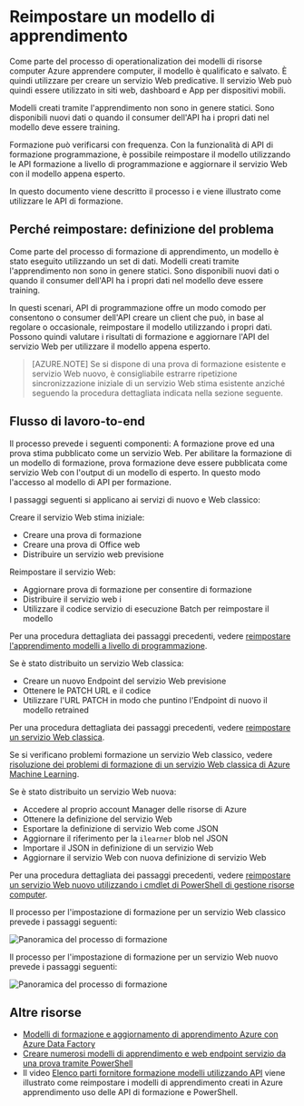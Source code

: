 <properties
    pageTitle="Reimpostare un modello di apprendimento | Microsoft Azure"
    description="Informazioni su come reimpostare un modello e aggiornare il servizio Web per utilizzare il modello appena esperto in Azure apprendimento."
    services="machine-learning"
    documentationCenter=""
    authors="vDonGlover"
    manager="raymondl"
    editor=""/>

<tags
    ms.service="machine-learning"
    ms.workload="data-services"
    ms.tgt_pltfrm="na"
    ms.devlang="na"
    ms.topic="article"
    ms.date="10/10/2016"
    ms.author="v-donglo"/>

# <a name="retrain-a-machine-learning-model"></a>Reimpostare un modello di apprendimento

Come parte del processo di operationalization dei modelli di risorse computer Azure apprendere computer, il modello è qualificato e salvato. È quindi utilizzare per creare un servizio Web predicative. Il servizio Web può quindi essere utilizzato in siti web, dashboard e App per dispositivi mobili. 

Modelli creati tramite l'apprendimento non sono in genere statici. Sono disponibili nuovi dati o quando il consumer dell'API ha i propri dati nel modello deve essere training. 

Formazione può verificarsi con frequenza. Con la funzionalità di API di formazione programmazione, è possibile reimpostare il modello utilizzando le API formazione a livello di programmazione e aggiornare il servizio Web con il modello appena esperto. 

In questo documento viene descritto il processo i e viene illustrato come utilizzare le API di formazione.

## <a name="why-retrain-defining-the-problem"></a>Perché reimpostare: definizione del problema  

Come parte del processo di formazione di apprendimento, un modello è stato eseguito utilizzando un set di dati. Modelli creati tramite l'apprendimento non sono in genere statici. Sono disponibili nuovi dati o quando il consumer dell'API ha i propri dati nel modello deve essere training.

In questi scenari, API di programmazione offre un modo comodo per consentono o consumer dell'API creare un client che può, in base al regolare o occasionale, reimpostare il modello utilizzando i propri dati. Possono quindi valutare i risultati di formazione e aggiornare l'API del servizio Web per utilizzare il modello appena esperto.

>[AZURE.NOTE] Se si dispone di una prova di formazione esistente e servizio Web nuovo, è consigliabile estrarre ripetizione sincronizzazione iniziale di un servizio Web stima esistente anziché seguendo la procedura dettagliata indicata nella sezione seguente.

## <a name="end-to-end-workflow"></a>Flusso di lavoro-to-end 

Il processo prevede i seguenti componenti: A formazione prove ed una prova stima pubblicato come un servizio Web. Per abilitare la formazione di un modello di formazione, prova formazione deve essere pubblicata come servizio Web con l'output di un modello di esperto. In questo modo l'accesso al modello di API per formazione. 

I passaggi seguenti si applicano ai servizi di nuovo e Web classico:

Creare il servizio Web stima iniziale:

* Creare una prova di formazione
* Creare una prova di Office web
* Distribuire un servizio web previsione

Reimpostare il servizio Web:

* Aggiornare prova di formazione per consentire di formazione
* Distribuire il servizio web i
* Utilizzare il codice servizio di esecuzione Batch per reimpostare il modello

Per una procedura dettagliata dei passaggi precedenti, vedere [reimpostare l'apprendimento modelli a livello di programmazione](machine-learning-retrain-models-programmatically.md).

Se è stato distribuito un servizio Web classica:

* Creare un nuovo Endpoint del servizio Web previsione
* Ottenere le PATCH URL e il codice
* Utilizzare l'URL PATCH in modo che puntino l'Endpoint di nuovo il modello retrained 

Per una procedura dettagliata dei passaggi precedenti, vedere [reimpostare un servizio Web classica](machine-learning-retrain-a-classic-web-service.md).

Se si verificano problemi formazione un servizio Web classico, vedere [risoluzione dei problemi di formazione di un servizio Web classica di Azure Machine Learning](machine-learning-troubleshooting-retraining-models.md).

Se è stato distribuito un servizio Web nuova:

* Accedere al proprio account Manager delle risorse di Azure
* Ottenere la definizione del servizio Web
* Esportare la definizione di servizio Web come JSON
* Aggiornare il riferimento per la `ilearner` blob nel JSON
* Importare il JSON in definizione di un servizio Web
* Aggiornare il servizio Web con nuova definizione di servizio Web

Per una procedura dettagliata dei passaggi precedenti, vedere [reimpostare un servizio Web nuovo utilizzando i cmdlet di PowerShell di gestione risorse computer](machine-learning-retrain-new-web-service-using-powershell.md).

Il processo per l'impostazione di formazione per un servizio Web classico prevede i passaggi seguenti:

![Panoramica del processo di formazione][1]

Il processo per l'impostazione di formazione per un servizio Web nuovo prevede i passaggi seguenti:

![Panoramica del processo di formazione][7]

## <a name="other-resources"></a>Altre risorse

- [Modelli di formazione e aggiornamento di apprendimento Azure con Azure Data Factory](https://azure.microsoft.com/blog/retraining-and-updating-azure-machine-learning-models-with-azure-data-factory/)
- [Creare numerosi modelli di apprendimento e web endpoint servizio da una prova tramite PowerShell](machine-learning-create-models-and-endpoints-with-powershell.md)
- Il video [Elenco parti fornitore formazione modelli utilizzando API](https://www.youtube.com/watch?v=wwjglA8xllg) viene illustrato come reimpostare i modelli di apprendimento creati in Azure apprendimento uso delle API di formazione e PowerShell.

<!--image links-->
[1]: ./media/machine-learning-retrain-machine-learning-model/machine-learning-retrain-models-programmatically-IMAGE01.png
[7]: ./media/machine-learning-retrain-machine-learning-model/machine-learning-retrain-models-programmatically-IMAGE07.png

